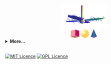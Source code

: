 <!-- <img src="https://image.flaticon.com/icons/png/512/74/74897.png" width="50" height="50"><br /> -->
<div align="center">
<img src="https://raw.githubusercontent.com/Roagen7/Roagen7/master/fan.gif" alt="fan" align="center">
</div>
<div align="center">
<img src="https://raw.githubusercontent.com/Roagen7/Roagen7/master/geoshape.gif" alt="shape" align="center">
</div>



<details>
 <summary><strong>More...</strong></summary>
 
 
![Metrics](https://metrics.lecoq.io/Roagen7?template=classic&base.header=0&base.activity=0&base.community=0&base.repositories=0&base.metadata=0&isocalendar=1&stars=1&isocalendar.duration=half-year&stars.limit=4&config.timezone=Europe%2FWarsaw) 
 

 
</details>
<br />


 [![MIT Licence](https://badges.frapsoft.com/os/mit/mit.png?v=102)](https://opensource.org/licenses/mit-license.php) [![GPL Licence](https://badges.frapsoft.com/os/gpl/gpl.png?v=102)](https://opensource.org/licenses/GPL-3.0/)







